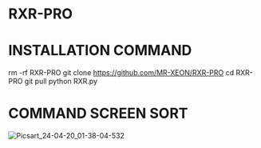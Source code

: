 # RXR-PRO 
# INSTALLATION COMMAND 

rm -rf RXR-PRO
git clone https://github.com/MR-XEON/RXR-PRO
cd RXR-PRO
git pull 
python RXR.py

# COMMAND SCREEN SORT 
![Picsart_24-04-20_01-38-04-532](https://github.com/MR-XEON/RXR-PRO/assets/166382378/c82b186f-5ef2-41b1-9bdd-b762a2cd3599)
